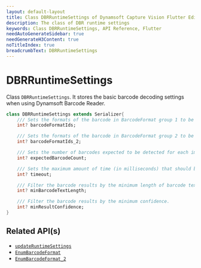 ```yaml
---
layout: default-layout
title: Class DBRRuntimeSettings of Dynamsoft Capture Vision Flutter Edition
description: The class of DBR runtime settings
keywords: Class DBRRuntimeSettings, API Reference, Flutter
needAutoGenerateSidebar: true
needGenerateH3Content: true
noTitleIndex: true
breadcrumbText: DBRRuntimeSettings
---
```


# DBRRuntimeSettings

Class `DBRRuntimeSettings`. It stores the basic barcode decoding settings when using Dynamsoft Barcode Reader.

```dart
class DBRRuntimeSettings extends Serializer{
    /// Sets the formats of the barcode in BarcodeFormat group 1 to be read. Barcode formats in BarcodeFormat group 1 can be combined.
    int? barcodeFormatIds;

    /// Sets the formats of the barcode in BarcodeFormat group 2 to be read. Barcode formats in BarcodeFormat group 2 can be combined.
    int? barcodeFormatIds_2;

    /// Sets the number of barcodes expected to be detected for each image.
    int? expectedBarcodeCount;

    /// Sets the maximum amount of time (in milliseconds) that should be spent searching for a barcode per page.
    int? timeout;

    /// Filter the barcode results by the minimum length of barcode text.
    int? minBarcodeTextLength;

    /// Filter the barcode results by the minimum confidence.
    int? minResultConfidence;
}
```

## Related API(s)

- [`updateRuntimeSettings`](barcode-reader.md#updateruntimesettings)
- [`EnumBarcodeFormat`](enum-barcode-format.md)
- [`EnumBarcodeFormat_2`](enum-barcode-format2.md)
